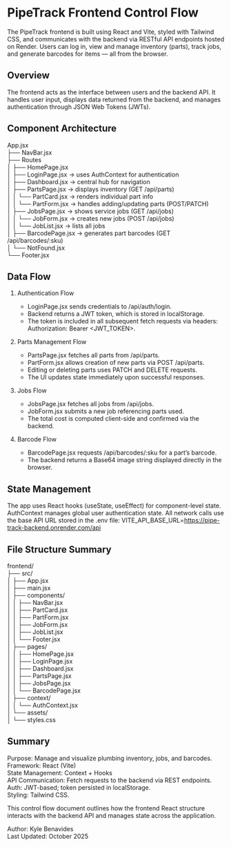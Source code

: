 # PipeTrack Frontend Control Flow

The PipeTrack frontend is built using React and Vite, styled with Tailwind CSS, and communicates with the backend via RESTful API endpoints hosted on Render. Users can log in, view and manage inventory (parts), track jobs, and generate barcodes for items — all from the browser.

## Overview
The frontend acts as the interface between users and the backend API. It handles user input, displays data returned from the backend, and manages authentication through JSON Web Tokens (JWTs).

## Component Architecture
App.jsx  
 ├── NavBar.jsx  
 ├── Routes  
 │   ├── HomePage.jsx  
 │   ├── LoginPage.jsx → uses AuthContext for authentication  
 │   ├── Dashboard.jsx → central hub for navigation  
 │   ├── PartsPage.jsx → displays inventory (GET /api/parts)  
 │   │    └── PartCard.jsx → renders individual part info  
 │   │    └── PartForm.jsx → handles adding/updating parts (POST/PATCH)  
 │   ├── JobsPage.jsx → shows service jobs (GET /api/jobs)  
 │   │    └── JobForm.jsx → creates new jobs (POST /api/jobs)  
 │   │    └── JobList.jsx → lists all jobs  
 │   ├── BarcodePage.jsx → generates part barcodes (GET /api/barcodes/:sku)  
 │   └── NotFound.jsx  
 └── Footer.jsx

## Data Flow
1. Authentication Flow  
   - LoginPage.jsx sends credentials to /api/auth/login.  
   - Backend returns a JWT token, which is stored in localStorage.  
   - The token is included in all subsequent fetch requests via headers: Authorization: Bearer <JWT_TOKEN>.  

2. Parts Management Flow  
   - PartsPage.jsx fetches all parts from /api/parts.  
   - PartForm.jsx allows creation of new parts via POST /api/parts.  
   - Editing or deleting parts uses PATCH and DELETE requests.  
   - The UI updates state immediately upon successful responses.  

3. Jobs Flow  
   - JobsPage.jsx fetches all jobs from /api/jobs.  
   - JobForm.jsx submits a new job referencing parts used.  
   - The total cost is computed client-side and confirmed via the backend.  

4. Barcode Flow  
   - BarcodePage.jsx requests /api/barcodes/:sku for a part’s barcode.  
   - The backend returns a Base64 image string displayed directly in the browser.  

## State Management
The app uses React hooks (useState, useEffect) for component-level state. AuthContext manages global user authentication state. All network calls use the base API URL stored in the .env file:
VITE_API_BASE_URL=https://pipe-track-backend.onrender.com/api

## File Structure Summary
frontend/  
 ├── src/  
 │   ├── App.jsx  
 │   ├── main.jsx  
 │   ├── components/  
 │   │    ├── NavBar.jsx  
 │   │    ├── PartCard.jsx  
 │   │    ├── PartForm.jsx  
 │   │    ├── JobForm.jsx  
 │   │    ├── JobList.jsx  
 │   │    └── Footer.jsx  
 │   ├── pages/  
 │   │    ├── HomePage.jsx  
 │   │    ├── LoginPage.jsx  
 │   │    ├── Dashboard.jsx  
 │   │    ├── PartsPage.jsx  
 │   │    ├── JobsPage.jsx  
 │   │    └── BarcodePage.jsx  
 │   ├── context/  
 │   │    └── AuthContext.jsx  
 │   └── assets/  
 │        └── styles.css

## Summary
Purpose: Manage and visualize plumbing inventory, jobs, and barcodes.  
Framework: React (Vite)  
State Management: Context + Hooks  
API Communication: Fetch requests to the backend via REST endpoints.  
Auth: JWT-based; token persisted in localStorage.  
Styling: Tailwind CSS.  

This control flow document outlines how the frontend React structure interacts with the backend API and manages state across the application.

Author: Kyle Benavides  
Last Updated: October 2025